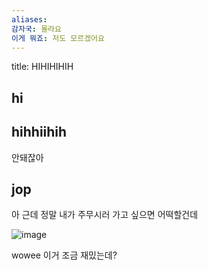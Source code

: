 ```yaml
---
aliases: 
감자국: 몰라요
이게 뭐죠: 저도 모르겠어요
---
```


title: HIHIHIHIH
## hi
## hihhiihih
안돼잖아 
## jop
아 근데 정말 내가 주무시러 가고 싶으면 어떡할건데

![image](https://user-images.githubusercontent.com/58683097/175305807-6e86d358-5500-4126-8d9c-b5194377a58e.png)

wowee 이거 조금 재밌는데?